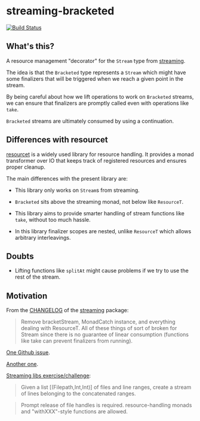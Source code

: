 # streaming-bracketed

[![Build Status](https://travis-ci.org/danidiaz/streaming-bracketed.svg?branch=master)](https://travis-ci.org/danidiaz/streaming-bracketed)

## What's this?

A resource management "decorator" for the `Stream` type from
[streaming](http://hackage.haskell.org/package/streaming).  

The idea is that the `Bracketed` type represents a `Stream` which might have
some finalizers that will be triggered when we reach a given point in the
stream.

By being careful about how we lift operations to work on `Bracketed` streams,
we can ensure that finalizers are promptly called even with operations like
`take`.

`Bracketed` streams are ultimately consumed by using a continuation.

## Differences with resourcet

[resourcet](http://hackage.haskell.org/package/resourcet) is a widely used
library for resource handling. It provides a monad transformer over IO that
keeps track of registered resources and ensures proper cleanup.

The main differences with the present library are:

- This library only works on `Stream`s from streaming.

- `Bracketed` sits above the streaming monad, not below like `ResourceT`.

- This library aims to provide smarter handling of stream functions like
  `take`, without too much hassle.

- In this library finalizer scopes are nested, unlike `ResourceT` which allows
  arbitrary interleavings. 

## Doubts

- Lifting functions like `splitAt` might cause problems if we try to use the
  rest of the stream.

## Motivation

From the
[CHANGELOG](http://hackage.haskell.org/package/streaming-0.2.1.0/changelog) of
the [streaming](http://hackage.haskell.org/package/streaming) package:

> Remove bracketStream, MonadCatch instance, and everything dealing with
> ResourceT. All of these things of sort of broken for Stream since there is no
> guarantee of linear consumption (functions like take can prevent finalizers
> from running).

[One Github issue](https://github.com/haskell-streaming/streaming/issues/52).

[Another one](https://github.com/haskell-streaming/streaming-with/issues/2).

[Streaming libs exercise/challenge](https://twitter.com/DiazCarrete/status/1016073374458671104):

> Given a list [(Filepath,Int,Int)] of files and line ranges, create a stream
> of lines belonging to the concatenated ranges.

> Prompt release of file handles is required. resource-handling monads and
> "withXXX"-style functions are allowed.

